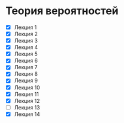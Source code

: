 # Теория вероятностей

- [x] Лекция 1
- [x] Лекция 2
- [x] Лекция 3
- [x] Лекция 4
- [x] Лекция 5
- [x] Лекция 6
- [x] Лекция 7
- [x] Лекция 8
- [x] Лекция 9
- [x] Лекция 10
- [x] Лекция 11
- [x] Лекция 12
- [ ] Лекция 13
- [x] Лекция 14
